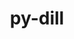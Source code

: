 ---
title: "py-dill"
layout: cache
categories: [package, develop]
meta: {"versions": ["0.3.4", "0.3.5.1", "0.3.6"], "compilers": ["gcc@=11.1.0", "gcc@=11.3.0", "gcc@=7.3.1", "gcc@=7.5.0", "oneapi@=2023.1.0", "oneapi@=2023.2.0"], "oss": ["amzn2", "ubuntu18.04", "ubuntu20.04", "ubuntu22.04"], "platforms": ["linux"], "targets": ["ivybridge", "ppc64le", "x86_64", "x86_64_v3"], "stacks": ["e4s", "e4s-oneapi", "e4s-power", "ml-linux-x86_64-cpu", "ml-linux-x86_64-cuda", "ml-linux-x86_64-rocm", "radiuss", "root"], "num_specs": 84, "num_specs_by_stack": {"root": 84, "radiuss": 57, "e4s-power": 6, "e4s-oneapi": 4, "e4s": 4, "ml-linux-x86_64-cpu": 5, "ml-linux-x86_64-cuda": 5, "ml-linux-x86_64-rocm": 5}}
spec_details: [{"hash": "62rhwu23genu7sp2juwwgvnhuekmaysp", "compiler": "gcc@=7.3.1", "versions": ["0.3.6"], "os": "amzn2", "platform": "linux", "target": "ivybridge", "variants": ["build_system=python_pip", "patches=daf79b1"], "stacks": ["root"], "size": "-", "tarball": "https://binaries.spack.io/develop/build_cache/linux-amzn2-ivybridge/gcc-7.3.1/py-dill-0.3.6/linux-amzn2-ivybridge-gcc-7.3.1-py-dill-0.3.6-62rhwu23genu7sp2juwwgvnhuekmaysp.spack"}, {"hash": "aj5v4fn3g7psaanstn3f3qmb3wicir3v", "compiler": "gcc@=7.3.1", "versions": ["0.3.5.1"], "os": "amzn2", "platform": "linux", "target": "ivybridge", "variants": ["build_system=python_pip"], "stacks": ["root"], "size": "-", "tarball": "https://binaries.spack.io/develop/build_cache/linux-amzn2-ivybridge/gcc-7.3.1/py-dill-0.3.5.1/linux-amzn2-ivybridge-gcc-7.3.1-py-dill-0.3.5.1-aj5v4fn3g7psaanstn3f3qmb3wicir3v.spack"}, {"hash": "lzehr3dd7d4iyeyniwsssprzpul7xvnj", "compiler": "gcc@=7.3.1", "versions": ["0.3.5.1"], "os": "amzn2", "platform": "linux", "target": "x86_64_v3", "variants": ["build_system=python_pip"], "stacks": ["root"], "size": "-", "tarball": "https://binaries.spack.io/develop/build_cache/linux-amzn2-x86_64_v3/gcc-7.3.1/py-dill-0.3.5.1/linux-amzn2-x86_64_v3-gcc-7.3.1-py-dill-0.3.5.1-lzehr3dd7d4iyeyniwsssprzpul7xvnj.spack"}, {"hash": "2wmc6qzfvacgagz5llhxbstvrlx4kdoc", "compiler": "gcc@=7.3.1", "versions": ["0.3.5.1"], "os": "amzn2", "platform": "linux", "target": "x86_64_v3", "variants": ["build_system=python_pip"], "stacks": ["root"], "size": "-", "tarball": "https://binaries.spack.io/develop/build_cache/linux-amzn2-x86_64_v3/gcc-7.3.1/py-dill-0.3.5.1/linux-amzn2-x86_64_v3-gcc-7.3.1-py-dill-0.3.5.1-2wmc6qzfvacgagz5llhxbstvrlx4kdoc.spack"}, {"hash": "4piityz3xdivebp46c7buxi66gx5ha3n", "compiler": "gcc@=7.3.1", "versions": ["0.3.5.1"], "os": "amzn2", "platform": "linux", "target": "x86_64_v3", "variants": ["build_system=python_pip"], "stacks": ["root"], "size": "-", "tarball": "https://binaries.spack.io/develop/build_cache/linux-amzn2-x86_64_v3/gcc-7.3.1/py-dill-0.3.5.1/linux-amzn2-x86_64_v3-gcc-7.3.1-py-dill-0.3.5.1-4piityz3xdivebp46c7buxi66gx5ha3n.spack"}, {"hash": "epcavkmvicwwympqxd5n5lvyktn5q5lv", "compiler": "gcc@=7.3.1", "versions": ["0.3.5.1"], "os": "amzn2", "platform": "linux", "target": "x86_64_v3", "variants": [], "stacks": ["root"], "size": "-", "tarball": "https://binaries.spack.io/develop/build_cache/linux-amzn2-x86_64_v3/gcc-7.3.1/py-dill-0.3.5.1/linux-amzn2-x86_64_v3-gcc-7.3.1-py-dill-0.3.5.1-epcavkmvicwwympqxd5n5lvyktn5q5lv.spack"}, {"hash": "77jlgzy3vbyn3u4xvqyzqzqqjjk53dky", "compiler": "gcc@=7.3.1", "versions": ["0.3.5.1"], "os": "amzn2", "platform": "linux", "target": "x86_64_v3", "variants": ["build_system=python_pip"], "stacks": ["root"], "size": "-", "tarball": "https://binaries.spack.io/develop/build_cache/linux-amzn2-x86_64_v3/gcc-7.3.1/py-dill-0.3.5.1/linux-amzn2-x86_64_v3-gcc-7.3.1-py-dill-0.3.5.1-77jlgzy3vbyn3u4xvqyzqzqqjjk53dky.spack"}, {"hash": "vz7cj2itba643fgwpih3dulga4zlso3f", "compiler": "gcc@=7.3.1", "versions": ["0.3.5.1"], "os": "amzn2", "platform": "linux", "target": "x86_64_v3", "variants": [], "stacks": ["root"], "size": "-", "tarball": "https://binaries.spack.io/develop/build_cache/linux-amzn2-x86_64_v3/gcc-7.3.1/py-dill-0.3.5.1/linux-amzn2-x86_64_v3-gcc-7.3.1-py-dill-0.3.5.1-vz7cj2itba643fgwpih3dulga4zlso3f.spack"}, {"hash": "j6wybuehcvc3ln6ykaqpdtlb5trdnbjl", "compiler": "gcc@=7.5.0", "versions": ["0.3.4"], "os": "ubuntu18.04", "platform": "linux", "target": "x86_64", "variants": [], "stacks": ["root", "radiuss"], "size": "-", "tarball": "https://binaries.spack.io/develop/build_cache/linux-ubuntu18.04-x86_64/gcc-7.5.0/py-dill-0.3.4/linux-ubuntu18.04-x86_64-gcc-7.5.0-py-dill-0.3.4-j6wybuehcvc3ln6ykaqpdtlb5trdnbjl.spack"}, {"hash": "eg4iwbmhmkwmaflf3s4ugsaa5peh4nho", "compiler": "gcc@=7.5.0", "versions": ["0.3.4"], "os": "ubuntu18.04", "platform": "linux", "target": "x86_64", "variants": [], "stacks": ["root", "radiuss"], "size": "-", "tarball": "https://binaries.spack.io/develop/build_cache/linux-ubuntu18.04-x86_64/gcc-7.5.0/py-dill-0.3.4/linux-ubuntu18.04-x86_64-gcc-7.5.0-py-dill-0.3.4-eg4iwbmhmkwmaflf3s4ugsaa5peh4nho.spack"}, {"hash": "b55hypo4f6a5eibejpj4xkkc2qj3554a", "compiler": "gcc@=7.5.0", "versions": ["0.3.4"], "os": "ubuntu18.04", "platform": "linux", "target": "x86_64", "variants": [], "stacks": ["root", "radiuss"], "size": "-", "tarball": "https://binaries.spack.io/develop/build_cache/linux-ubuntu18.04-x86_64/gcc-7.5.0/py-dill-0.3.4/linux-ubuntu18.04-x86_64-gcc-7.5.0-py-dill-0.3.4-b55hypo4f6a5eibejpj4xkkc2qj3554a.spack"}, {"hash": "54ctwlp2drjmrtdtv4mhmezroa47oyoy", "compiler": "gcc@=7.5.0", "versions": ["0.3.4"], "os": "ubuntu18.04", "platform": "linux", "target": "x86_64", "variants": [], "stacks": ["root", "radiuss"], "size": "-", "tarball": "https://binaries.spack.io/develop/build_cache/linux-ubuntu18.04-x86_64/gcc-7.5.0/py-dill-0.3.4/linux-ubuntu18.04-x86_64-gcc-7.5.0-py-dill-0.3.4-54ctwlp2drjmrtdtv4mhmezroa47oyoy.spack"}, {"hash": "fn5rvgzc2iopw6bhfqm6dc5kerpzcwv5", "compiler": "gcc@=7.5.0", "versions": ["0.3.4"], "os": "ubuntu18.04", "platform": "linux", "target": "x86_64", "variants": [], "stacks": ["root", "radiuss"], "size": "-", "tarball": "https://binaries.spack.io/develop/build_cache/linux-ubuntu18.04-x86_64/gcc-7.5.0/py-dill-0.3.4/linux-ubuntu18.04-x86_64-gcc-7.5.0-py-dill-0.3.4-fn5rvgzc2iopw6bhfqm6dc5kerpzcwv5.spack"}, {"hash": "dv7n5vecf3glp3rzcl5lrzwa2cry5aip", "compiler": "gcc@=7.5.0", "versions": ["0.3.4"], "os": "ubuntu18.04", "platform": "linux", "target": "x86_64", "variants": [], "stacks": ["root", "radiuss"], "size": "-", "tarball": "https://binaries.spack.io/develop/build_cache/linux-ubuntu18.04-x86_64/gcc-7.5.0/py-dill-0.3.4/linux-ubuntu18.04-x86_64-gcc-7.5.0-py-dill-0.3.4-dv7n5vecf3glp3rzcl5lrzwa2cry5aip.spack"}, {"hash": "3sxjdcsufav2wcntc3zk34cg756jyunm", "compiler": "gcc@=7.5.0", "versions": ["0.3.4"], "os": "ubuntu18.04", "platform": "linux", "target": "x86_64", "variants": [], "stacks": ["root", "radiuss"], "size": "-", "tarball": "https://binaries.spack.io/develop/build_cache/linux-ubuntu18.04-x86_64/gcc-7.5.0/py-dill-0.3.4/linux-ubuntu18.04-x86_64-gcc-7.5.0-py-dill-0.3.4-3sxjdcsufav2wcntc3zk34cg756jyunm.spack"}, {"hash": "53oegk5hrx35mpsimedfvzebwww75zjy", "compiler": "gcc@=7.5.0", "versions": ["0.3.4"], "os": "ubuntu18.04", "platform": "linux", "target": "x86_64", "variants": [], "stacks": ["root", "radiuss"], "size": "-", "tarball": "https://binaries.spack.io/develop/build_cache/linux-ubuntu18.04-x86_64/gcc-7.5.0/py-dill-0.3.4/linux-ubuntu18.04-x86_64-gcc-7.5.0-py-dill-0.3.4-53oegk5hrx35mpsimedfvzebwww75zjy.spack"}, {"hash": "2ridmmjpuyq5hqmmg6n5wdkgeb6abwyb", "compiler": "gcc@=7.5.0", "versions": ["0.3.4"], "os": "ubuntu18.04", "platform": "linux", "target": "x86_64", "variants": [], "stacks": ["root", "radiuss"], "size": "-", "tarball": "https://binaries.spack.io/develop/build_cache/linux-ubuntu18.04-x86_64/gcc-7.5.0/py-dill-0.3.4/linux-ubuntu18.04-x86_64-gcc-7.5.0-py-dill-0.3.4-2ridmmjpuyq5hqmmg6n5wdkgeb6abwyb.spack"}, {"hash": "kkndrbueanucjcz6tsywynsorbprjwhq", "compiler": "gcc@=7.5.0", "versions": ["0.3.4"], "os": "ubuntu18.04", "platform": "linux", "target": "x86_64", "variants": [], "stacks": ["root", "radiuss"], "size": "-", "tarball": "https://binaries.spack.io/develop/build_cache/linux-ubuntu18.04-x86_64/gcc-7.5.0/py-dill-0.3.4/linux-ubuntu18.04-x86_64-gcc-7.5.0-py-dill-0.3.4-kkndrbueanucjcz6tsywynsorbprjwhq.spack"}, {"hash": "kfclel4h2q6mahzit56ine5afb5cerop", "compiler": "gcc@=7.5.0", "versions": ["0.3.4"], "os": "ubuntu18.04", "platform": "linux", "target": "x86_64", "variants": [], "stacks": ["root", "radiuss"], "size": "-", "tarball": "https://binaries.spack.io/develop/build_cache/linux-ubuntu18.04-x86_64/gcc-7.5.0/py-dill-0.3.4/linux-ubuntu18.04-x86_64-gcc-7.5.0-py-dill-0.3.4-kfclel4h2q6mahzit56ine5afb5cerop.spack"}, {"hash": "3yq7k7a7yclhgtur6d2uzq24gbreyuwt", "compiler": "gcc@=7.5.0", "versions": ["0.3.4"], "os": "ubuntu18.04", "platform": "linux", "target": "x86_64", "variants": [], "stacks": ["root", "radiuss"], "size": "-", "tarball": "https://binaries.spack.io/develop/build_cache/linux-ubuntu18.04-x86_64/gcc-7.5.0/py-dill-0.3.4/linux-ubuntu18.04-x86_64-gcc-7.5.0-py-dill-0.3.4-3yq7k7a7yclhgtur6d2uzq24gbreyuwt.spack"}, {"hash": "ag4ttpvnipq72dv6qvbxm226yfiyfozp", "compiler": "gcc@=7.5.0", "versions": ["0.3.4"], "os": "ubuntu18.04", "platform": "linux", "target": "x86_64", "variants": [], "stacks": ["root", "radiuss"], "size": "-", "tarball": "https://binaries.spack.io/develop/build_cache/linux-ubuntu18.04-x86_64/gcc-7.5.0/py-dill-0.3.4/linux-ubuntu18.04-x86_64-gcc-7.5.0-py-dill-0.3.4-ag4ttpvnipq72dv6qvbxm226yfiyfozp.spack"}, {"hash": "koo4wjdziwmatd4rl65c4bbx6xqgt65l", "compiler": "gcc@=7.5.0", "versions": ["0.3.4"], "os": "ubuntu18.04", "platform": "linux", "target": "x86_64", "variants": [], "stacks": ["root", "radiuss"], "size": "-", "tarball": "https://binaries.spack.io/develop/build_cache/linux-ubuntu18.04-x86_64/gcc-7.5.0/py-dill-0.3.4/linux-ubuntu18.04-x86_64-gcc-7.5.0-py-dill-0.3.4-koo4wjdziwmatd4rl65c4bbx6xqgt65l.spack"}, {"hash": "z4ydkgwzkt2cdsjuilbzbmmas5rajvws", "compiler": "gcc@=7.5.0", "versions": ["0.3.4"], "os": "ubuntu18.04", "platform": "linux", "target": "x86_64", "variants": [], "stacks": ["root", "radiuss"], "size": "-", "tarball": "https://binaries.spack.io/develop/build_cache/linux-ubuntu18.04-x86_64/gcc-7.5.0/py-dill-0.3.4/linux-ubuntu18.04-x86_64-gcc-7.5.0-py-dill-0.3.4-z4ydkgwzkt2cdsjuilbzbmmas5rajvws.spack"}, {"hash": "mbdgxpofis54vpylsfyql5rd5hyrp7pv", "compiler": "gcc@=7.5.0", "versions": ["0.3.4"], "os": "ubuntu18.04", "platform": "linux", "target": "x86_64", "variants": [], "stacks": ["root", "radiuss"], "size": "-", "tarball": "https://binaries.spack.io/develop/build_cache/linux-ubuntu18.04-x86_64/gcc-7.5.0/py-dill-0.3.4/linux-ubuntu18.04-x86_64-gcc-7.5.0-py-dill-0.3.4-mbdgxpofis54vpylsfyql5rd5hyrp7pv.spack"}, {"hash": "7hvqjtchbmu75oukoldwakt72n52fsfy", "compiler": "gcc@=7.5.0", "versions": ["0.3.4"], "os": "ubuntu18.04", "platform": "linux", "target": "x86_64", "variants": [], "stacks": ["root", "radiuss"], "size": "-", "tarball": "https://binaries.spack.io/develop/build_cache/linux-ubuntu18.04-x86_64/gcc-7.5.0/py-dill-0.3.4/linux-ubuntu18.04-x86_64-gcc-7.5.0-py-dill-0.3.4-7hvqjtchbmu75oukoldwakt72n52fsfy.spack"}, {"hash": "qlonjtgyo3w2iwborqrw5xr3xeu5fwhj", "compiler": "gcc@=7.5.0", "versions": ["0.3.4"], "os": "ubuntu18.04", "platform": "linux", "target": "x86_64", "variants": [], "stacks": ["root", "radiuss"], "size": "-", "tarball": "https://binaries.spack.io/develop/build_cache/linux-ubuntu18.04-x86_64/gcc-7.5.0/py-dill-0.3.4/linux-ubuntu18.04-x86_64-gcc-7.5.0-py-dill-0.3.4-qlonjtgyo3w2iwborqrw5xr3xeu5fwhj.spack"}, {"hash": "jbqzthgssyqzkqz6r6lc3goi355siab2", "compiler": "gcc@=7.5.0", "versions": ["0.3.4"], "os": "ubuntu18.04", "platform": "linux", "target": "x86_64", "variants": [], "stacks": ["root", "radiuss"], "size": "-", "tarball": "https://binaries.spack.io/develop/build_cache/linux-ubuntu18.04-x86_64/gcc-7.5.0/py-dill-0.3.4/linux-ubuntu18.04-x86_64-gcc-7.5.0-py-dill-0.3.4-jbqzthgssyqzkqz6r6lc3goi355siab2.spack"}, {"hash": "sgcunklt3m45krasflk44bmuzo3hojr5", "compiler": "gcc@=7.5.0", "versions": ["0.3.4"], "os": "ubuntu18.04", "platform": "linux", "target": "x86_64", "variants": [], "stacks": ["root", "radiuss"], "size": "-", "tarball": "https://binaries.spack.io/develop/build_cache/linux-ubuntu18.04-x86_64/gcc-7.5.0/py-dill-0.3.4/linux-ubuntu18.04-x86_64-gcc-7.5.0-py-dill-0.3.4-sgcunklt3m45krasflk44bmuzo3hojr5.spack"}, {"hash": "pkajllaj5xymc5vy35encmtd5irl5hnf", "compiler": "gcc@=7.5.0", "versions": ["0.3.4"], "os": "ubuntu18.04", "platform": "linux", "target": "x86_64", "variants": [], "stacks": ["root", "radiuss"], "size": "-", "tarball": "https://binaries.spack.io/develop/build_cache/linux-ubuntu18.04-x86_64/gcc-7.5.0/py-dill-0.3.4/linux-ubuntu18.04-x86_64-gcc-7.5.0-py-dill-0.3.4-pkajllaj5xymc5vy35encmtd5irl5hnf.spack"}, {"hash": "pshrss25opfwe3d3bjojzotn4hsp56ss", "compiler": "gcc@=7.5.0", "versions": ["0.3.4"], "os": "ubuntu18.04", "platform": "linux", "target": "x86_64", "variants": [], "stacks": ["root", "radiuss"], "size": "-", "tarball": "https://binaries.spack.io/develop/build_cache/linux-ubuntu18.04-x86_64/gcc-7.5.0/py-dill-0.3.4/linux-ubuntu18.04-x86_64-gcc-7.5.0-py-dill-0.3.4-pshrss25opfwe3d3bjojzotn4hsp56ss.spack"}, {"hash": "b5s4g2axrqfnsjhw22vp4u5idpzt5ncz", "compiler": "gcc@=7.5.0", "versions": ["0.3.5.1"], "os": "ubuntu18.04", "platform": "linux", "target": "x86_64", "variants": ["build_system=python_pip"], "stacks": ["root", "radiuss"], "size": "-", "tarball": "https://binaries.spack.io/develop/build_cache/linux-ubuntu18.04-x86_64/gcc-7.5.0/py-dill-0.3.5.1/linux-ubuntu18.04-x86_64-gcc-7.5.0-py-dill-0.3.5.1-b5s4g2axrqfnsjhw22vp4u5idpzt5ncz.spack"}, {"hash": "pgmlptxfk3bkcei37kbe3t6qugkkrdwq", "compiler": "gcc@=7.5.0", "versions": ["0.3.5.1"], "os": "ubuntu18.04", "platform": "linux", "target": "x86_64", "variants": ["build_system=python_pip"], "stacks": ["root", "radiuss"], "size": "-", "tarball": "https://binaries.spack.io/develop/build_cache/linux-ubuntu18.04-x86_64/gcc-7.5.0/py-dill-0.3.5.1/linux-ubuntu18.04-x86_64-gcc-7.5.0-py-dill-0.3.5.1-pgmlptxfk3bkcei37kbe3t6qugkkrdwq.spack"}, {"hash": "xajxb5b3bu2wuyb5eobx4hpkg4fajjh3", "compiler": "gcc@=7.5.0", "versions": ["0.3.4"], "os": "ubuntu18.04", "platform": "linux", "target": "x86_64", "variants": [], "stacks": ["root", "radiuss"], "size": "-", "tarball": "https://binaries.spack.io/develop/build_cache/linux-ubuntu18.04-x86_64/gcc-7.5.0/py-dill-0.3.4/linux-ubuntu18.04-x86_64-gcc-7.5.0-py-dill-0.3.4-xajxb5b3bu2wuyb5eobx4hpkg4fajjh3.spack"}, {"hash": "xnhi5arujfzsgoh2aw3dzmbx4xqlsak7", "compiler": "gcc@=7.5.0", "versions": ["0.3.4"], "os": "ubuntu18.04", "platform": "linux", "target": "x86_64", "variants": [], "stacks": ["root", "radiuss"], "size": "-", "tarball": "https://binaries.spack.io/develop/build_cache/linux-ubuntu18.04-x86_64/gcc-7.5.0/py-dill-0.3.4/linux-ubuntu18.04-x86_64-gcc-7.5.0-py-dill-0.3.4-xnhi5arujfzsgoh2aw3dzmbx4xqlsak7.spack"}, {"hash": "ocp4oy2cm2jiewwtncq46svt35tkz4oi", "compiler": "gcc@=7.5.0", "versions": ["0.3.4"], "os": "ubuntu18.04", "platform": "linux", "target": "x86_64", "variants": [], "stacks": ["root", "radiuss"], "size": "-", "tarball": "https://binaries.spack.io/develop/build_cache/linux-ubuntu18.04-x86_64/gcc-7.5.0/py-dill-0.3.4/linux-ubuntu18.04-x86_64-gcc-7.5.0-py-dill-0.3.4-ocp4oy2cm2jiewwtncq46svt35tkz4oi.spack"}, {"hash": "zpxzrih3o2g5lt6jsjfc55trb243lawm", "compiler": "gcc@=7.5.0", "versions": ["0.3.4"], "os": "ubuntu18.04", "platform": "linux", "target": "x86_64", "variants": [], "stacks": ["root", "radiuss"], "size": "-", "tarball": "https://binaries.spack.io/develop/build_cache/linux-ubuntu18.04-x86_64/gcc-7.5.0/py-dill-0.3.4/linux-ubuntu18.04-x86_64-gcc-7.5.0-py-dill-0.3.4-zpxzrih3o2g5lt6jsjfc55trb243lawm.spack"}, {"hash": "fe3j73wfgiel77wko3dixicvneh777t2", "compiler": "gcc@=7.5.0", "versions": ["0.3.6"], "os": "ubuntu18.04", "platform": "linux", "target": "x86_64", "variants": ["build_system=python_pip", "patches=daf79b1"], "stacks": ["root", "radiuss"], "size": "-", "tarball": "https://binaries.spack.io/develop/build_cache/linux-ubuntu18.04-x86_64/gcc-7.5.0/py-dill-0.3.6/linux-ubuntu18.04-x86_64-gcc-7.5.0-py-dill-0.3.6-fe3j73wfgiel77wko3dixicvneh777t2.spack"}, {"hash": "fsdkdg3knile7azk6zhsedg4whcyktjb", "compiler": "gcc@=7.5.0", "versions": ["0.3.6"], "os": "ubuntu18.04", "platform": "linux", "target": "x86_64", "variants": ["build_system=python_pip", "patches=daf79b1"], "stacks": ["root", "radiuss"], "size": "-", "tarball": "https://binaries.spack.io/develop/build_cache/linux-ubuntu18.04-x86_64/gcc-7.5.0/py-dill-0.3.6/linux-ubuntu18.04-x86_64-gcc-7.5.0-py-dill-0.3.6-fsdkdg3knile7azk6zhsedg4whcyktjb.spack"}, {"hash": "kr6jicusma35hlqwqcodkxwfnlgqxx4o", "compiler": "gcc@=7.5.0", "versions": ["0.3.4"], "os": "ubuntu18.04", "platform": "linux", "target": "x86_64", "variants": [], "stacks": ["root", "radiuss"], "size": "-", "tarball": "https://binaries.spack.io/develop/build_cache/linux-ubuntu18.04-x86_64/gcc-7.5.0/py-dill-0.3.4/linux-ubuntu18.04-x86_64-gcc-7.5.0-py-dill-0.3.4-kr6jicusma35hlqwqcodkxwfnlgqxx4o.spack"}, {"hash": "45jcovase5udrvj2sm2hivmi76nj3id6", "compiler": "gcc@=7.5.0", "versions": ["0.3.4"], "os": "ubuntu18.04", "platform": "linux", "target": "x86_64", "variants": [], "stacks": ["root", "radiuss"], "size": "-", "tarball": "https://binaries.spack.io/develop/build_cache/linux-ubuntu18.04-x86_64/gcc-7.5.0/py-dill-0.3.4/linux-ubuntu18.04-x86_64-gcc-7.5.0-py-dill-0.3.4-45jcovase5udrvj2sm2hivmi76nj3id6.spack"}, {"hash": "q5cwm4khiht4qx6xptqt2bsamhpj6eph", "compiler": "gcc@=7.5.0", "versions": ["0.3.4"], "os": "ubuntu18.04", "platform": "linux", "target": "x86_64", "variants": [], "stacks": ["root", "radiuss"], "size": "-", "tarball": "https://binaries.spack.io/develop/build_cache/linux-ubuntu18.04-x86_64/gcc-7.5.0/py-dill-0.3.4/linux-ubuntu18.04-x86_64-gcc-7.5.0-py-dill-0.3.4-q5cwm4khiht4qx6xptqt2bsamhpj6eph.spack"}, {"hash": "xnrqfjpasncdmbfvabdf6ycriypt3y4p", "compiler": "gcc@=7.5.0", "versions": ["0.3.4"], "os": "ubuntu18.04", "platform": "linux", "target": "x86_64", "variants": [], "stacks": ["root", "radiuss"], "size": "-", "tarball": "https://binaries.spack.io/develop/build_cache/linux-ubuntu18.04-x86_64/gcc-7.5.0/py-dill-0.3.4/linux-ubuntu18.04-x86_64-gcc-7.5.0-py-dill-0.3.4-xnrqfjpasncdmbfvabdf6ycriypt3y4p.spack"}, {"hash": "uezpl3hk43xvg75uywbzp6fosyqurnih", "compiler": "gcc@=7.5.0", "versions": ["0.3.4"], "os": "ubuntu18.04", "platform": "linux", "target": "x86_64", "variants": [], "stacks": ["root", "radiuss"], "size": "-", "tarball": "https://binaries.spack.io/develop/build_cache/linux-ubuntu18.04-x86_64/gcc-7.5.0/py-dill-0.3.4/linux-ubuntu18.04-x86_64-gcc-7.5.0-py-dill-0.3.4-uezpl3hk43xvg75uywbzp6fosyqurnih.spack"}, {"hash": "i5hjjj2km4ahbht7kydnwnvviy5mauxt", "compiler": "gcc@=7.5.0", "versions": ["0.3.5.1"], "os": "ubuntu18.04", "platform": "linux", "target": "x86_64", "variants": ["build_system=python_pip"], "stacks": ["root", "radiuss"], "size": "-", "tarball": "https://binaries.spack.io/develop/build_cache/linux-ubuntu18.04-x86_64/gcc-7.5.0/py-dill-0.3.5.1/linux-ubuntu18.04-x86_64-gcc-7.5.0-py-dill-0.3.5.1-i5hjjj2km4ahbht7kydnwnvviy5mauxt.spack"}, {"hash": "fitveeqgyen2e66cxfrvkudb45yry7wc", "compiler": "gcc@=7.5.0", "versions": ["0.3.6"], "os": "ubuntu18.04", "platform": "linux", "target": "x86_64", "variants": ["build_system=python_pip", "patches=daf79b1"], "stacks": ["root", "radiuss"], "size": "-", "tarball": "https://binaries.spack.io/develop/build_cache/linux-ubuntu18.04-x86_64/gcc-7.5.0/py-dill-0.3.6/linux-ubuntu18.04-x86_64-gcc-7.5.0-py-dill-0.3.6-fitveeqgyen2e66cxfrvkudb45yry7wc.spack"}, {"hash": "yqnhwzydwj22vd2y3jxze57ljc3fl6qa", "compiler": "gcc@=7.5.0", "versions": ["0.3.4"], "os": "ubuntu18.04", "platform": "linux", "target": "x86_64", "variants": [], "stacks": ["root", "radiuss"], "size": "-", "tarball": "https://binaries.spack.io/develop/build_cache/linux-ubuntu18.04-x86_64/gcc-7.5.0/py-dill-0.3.4/linux-ubuntu18.04-x86_64-gcc-7.5.0-py-dill-0.3.4-yqnhwzydwj22vd2y3jxze57ljc3fl6qa.spack"}, {"hash": "xfnjonsbpsjiqnvpqnbdvyjzntyb5hhn", "compiler": "gcc@=7.5.0", "versions": ["0.3.5.1"], "os": "ubuntu18.04", "platform": "linux", "target": "x86_64", "variants": [], "stacks": ["root", "radiuss"], "size": "-", "tarball": "https://binaries.spack.io/develop/build_cache/linux-ubuntu18.04-x86_64/gcc-7.5.0/py-dill-0.3.5.1/linux-ubuntu18.04-x86_64-gcc-7.5.0-py-dill-0.3.5.1-xfnjonsbpsjiqnvpqnbdvyjzntyb5hhn.spack"}, {"hash": "urpaw5gyi4fmvdfvurwsgmvn72c74pcj", "compiler": "gcc@=7.5.0", "versions": ["0.3.5.1"], "os": "ubuntu18.04", "platform": "linux", "target": "x86_64", "variants": ["build_system=python_pip"], "stacks": ["root", "radiuss"], "size": "-", "tarball": "https://binaries.spack.io/develop/build_cache/linux-ubuntu18.04-x86_64/gcc-7.5.0/py-dill-0.3.5.1/linux-ubuntu18.04-x86_64-gcc-7.5.0-py-dill-0.3.5.1-urpaw5gyi4fmvdfvurwsgmvn72c74pcj.spack"}, {"hash": "vsfxhaidzoaw7l4csboivc227kcbdfj4", "compiler": "gcc@=7.5.0", "versions": ["0.3.5.1"], "os": "ubuntu18.04", "platform": "linux", "target": "x86_64", "variants": ["build_system=python_pip"], "stacks": ["root", "radiuss"], "size": "-", "tarball": "https://binaries.spack.io/develop/build_cache/linux-ubuntu18.04-x86_64/gcc-7.5.0/py-dill-0.3.5.1/linux-ubuntu18.04-x86_64-gcc-7.5.0-py-dill-0.3.5.1-vsfxhaidzoaw7l4csboivc227kcbdfj4.spack"}, {"hash": "yvanclewzaynh7mtjmdvgjeslx2xztcu", "compiler": "gcc@=7.5.0", "versions": ["0.3.6"], "os": "ubuntu18.04", "platform": "linux", "target": "x86_64", "variants": ["build_system=python_pip", "patches=daf79b1"], "stacks": ["root", "radiuss"], "size": "-", "tarball": "https://binaries.spack.io/develop/build_cache/linux-ubuntu18.04-x86_64/gcc-7.5.0/py-dill-0.3.6/linux-ubuntu18.04-x86_64-gcc-7.5.0-py-dill-0.3.6-yvanclewzaynh7mtjmdvgjeslx2xztcu.spack"}, {"hash": "gxuoyn4w5s4254mm5wupvadaj2dpgixw", "compiler": "gcc@=7.5.0", "versions": ["0.3.6"], "os": "ubuntu18.04", "platform": "linux", "target": "x86_64_v3", "variants": ["build_system=python_pip", "patches=daf79b1"], "stacks": ["root", "radiuss"], "size": "-", "tarball": "https://binaries.spack.io/develop/build_cache/linux-ubuntu18.04-x86_64_v3/gcc-7.5.0/py-dill-0.3.6/linux-ubuntu18.04-x86_64_v3-gcc-7.5.0-py-dill-0.3.6-gxuoyn4w5s4254mm5wupvadaj2dpgixw.spack"}, {"hash": "irpmqfxzxt2jtjqtbpu3sba7u7fpng4e", "compiler": "gcc@=7.5.0", "versions": ["0.3.6"], "os": "ubuntu18.04", "platform": "linux", "target": "x86_64_v3", "variants": ["build_system=python_pip", "patches=daf79b1"], "stacks": ["root", "radiuss"], "size": "-", "tarball": "https://binaries.spack.io/develop/build_cache/linux-ubuntu18.04-x86_64_v3/gcc-7.5.0/py-dill-0.3.6/linux-ubuntu18.04-x86_64_v3-gcc-7.5.0-py-dill-0.3.6-irpmqfxzxt2jtjqtbpu3sba7u7fpng4e.spack"}, {"hash": "k72dp4txfwfhjczr5gvddmooimyrrbma", "compiler": "gcc@=7.5.0", "versions": ["0.3.6"], "os": "ubuntu18.04", "platform": "linux", "target": "x86_64_v3", "variants": ["build_system=python_pip", "patches=daf79b1"], "stacks": ["root", "radiuss"], "size": "-", "tarball": "https://binaries.spack.io/develop/build_cache/linux-ubuntu18.04-x86_64_v3/gcc-7.5.0/py-dill-0.3.6/linux-ubuntu18.04-x86_64_v3-gcc-7.5.0-py-dill-0.3.6-k72dp4txfwfhjczr5gvddmooimyrrbma.spack"}, {"hash": "huf6lj3zlexmiigbrducbutdogpvbwmy", "compiler": "gcc@=7.5.0", "versions": ["0.3.6"], "os": "ubuntu18.04", "platform": "linux", "target": "x86_64_v3", "variants": ["build_system=python_pip", "patches=daf79b1"], "stacks": ["root", "radiuss"], "size": "-", "tarball": "https://binaries.spack.io/develop/build_cache/linux-ubuntu18.04-x86_64_v3/gcc-7.5.0/py-dill-0.3.6/linux-ubuntu18.04-x86_64_v3-gcc-7.5.0-py-dill-0.3.6-huf6lj3zlexmiigbrducbutdogpvbwmy.spack"}, {"hash": "aafugfsh46t3vsrka3zkknskxgm4t3cx", "compiler": "gcc@=7.5.0", "versions": ["0.3.6"], "os": "ubuntu18.04", "platform": "linux", "target": "x86_64_v3", "variants": ["build_system=python_pip", "patches=daf79b1"], "stacks": ["root", "radiuss"], "size": "-", "tarball": "https://binaries.spack.io/develop/build_cache/linux-ubuntu18.04-x86_64_v3/gcc-7.5.0/py-dill-0.3.6/linux-ubuntu18.04-x86_64_v3-gcc-7.5.0-py-dill-0.3.6-aafugfsh46t3vsrka3zkknskxgm4t3cx.spack"}, {"hash": "i6hmmi5finltgkwljmypwjqfirxnjld6", "compiler": "gcc@=7.5.0", "versions": ["0.3.6"], "os": "ubuntu18.04", "platform": "linux", "target": "x86_64_v3", "variants": ["build_system=python_pip", "patches=daf79b1"], "stacks": ["root", "radiuss"], "size": "-", "tarball": "https://binaries.spack.io/develop/build_cache/linux-ubuntu18.04-x86_64_v3/gcc-7.5.0/py-dill-0.3.6/linux-ubuntu18.04-x86_64_v3-gcc-7.5.0-py-dill-0.3.6-i6hmmi5finltgkwljmypwjqfirxnjld6.spack"}, {"hash": "hbhrk647eybncvftqjfmriqykv3vuocq", "compiler": "gcc@=7.5.0", "versions": ["0.3.6"], "os": "ubuntu18.04", "platform": "linux", "target": "x86_64_v3", "variants": ["build_system=python_pip", "patches=daf79b1"], "stacks": ["root", "radiuss"], "size": "-", "tarball": "https://binaries.spack.io/develop/build_cache/linux-ubuntu18.04-x86_64_v3/gcc-7.5.0/py-dill-0.3.6/linux-ubuntu18.04-x86_64_v3-gcc-7.5.0-py-dill-0.3.6-hbhrk647eybncvftqjfmriqykv3vuocq.spack"}, {"hash": "mtz3zmc6kcluowgks5wnaef3vdgp6mzy", "compiler": "gcc@=7.5.0", "versions": ["0.3.6"], "os": "ubuntu18.04", "platform": "linux", "target": "x86_64_v3", "variants": ["build_system=python_pip", "patches=daf79b1"], "stacks": ["root", "radiuss"], "size": "-", "tarball": "https://binaries.spack.io/develop/build_cache/linux-ubuntu18.04-x86_64_v3/gcc-7.5.0/py-dill-0.3.6/linux-ubuntu18.04-x86_64_v3-gcc-7.5.0-py-dill-0.3.6-mtz3zmc6kcluowgks5wnaef3vdgp6mzy.spack"}, {"hash": "s6fhw4yrcexndkfhbxaicbtnclt7u3d7", "compiler": "gcc@=7.5.0", "versions": ["0.3.6"], "os": "ubuntu18.04", "platform": "linux", "target": "x86_64_v3", "variants": ["build_system=python_pip", "patches=daf79b1"], "stacks": ["root", "radiuss"], "size": "-", "tarball": "https://binaries.spack.io/develop/build_cache/linux-ubuntu18.04-x86_64_v3/gcc-7.5.0/py-dill-0.3.6/linux-ubuntu18.04-x86_64_v3-gcc-7.5.0-py-dill-0.3.6-s6fhw4yrcexndkfhbxaicbtnclt7u3d7.spack"}, {"hash": "kidfmyuprbloshqixljxwmzx2obx6y6h", "compiler": "gcc@=7.5.0", "versions": ["0.3.6"], "os": "ubuntu18.04", "platform": "linux", "target": "x86_64_v3", "variants": ["build_system=python_pip", "patches=daf79b1"], "stacks": ["root", "radiuss"], "size": "-", "tarball": "https://binaries.spack.io/develop/build_cache/linux-ubuntu18.04-x86_64_v3/gcc-7.5.0/py-dill-0.3.6/linux-ubuntu18.04-x86_64_v3-gcc-7.5.0-py-dill-0.3.6-kidfmyuprbloshqixljxwmzx2obx6y6h.spack"}, {"hash": "sz4ynusf4ltkkpszwzwcoo2erkpw4izv", "compiler": "gcc@=7.5.0", "versions": ["0.3.6"], "os": "ubuntu18.04", "platform": "linux", "target": "x86_64_v3", "variants": ["build_system=python_pip", "patches=daf79b1"], "stacks": ["root", "radiuss"], "size": "-", "tarball": "https://binaries.spack.io/develop/build_cache/linux-ubuntu18.04-x86_64_v3/gcc-7.5.0/py-dill-0.3.6/linux-ubuntu18.04-x86_64_v3-gcc-7.5.0-py-dill-0.3.6-sz4ynusf4ltkkpszwzwcoo2erkpw4izv.spack"}, {"hash": "4chzrxyhpkazmat57j6udhjrcinkvtsx", "compiler": "gcc@=7.5.0", "versions": ["0.3.6"], "os": "ubuntu18.04", "platform": "linux", "target": "x86_64_v3", "variants": ["build_system=python_pip", "patches=daf79b1"], "stacks": ["root", "radiuss"], "size": "-", "tarball": "https://binaries.spack.io/develop/build_cache/linux-ubuntu18.04-x86_64_v3/gcc-7.5.0/py-dill-0.3.6/linux-ubuntu18.04-x86_64_v3-gcc-7.5.0-py-dill-0.3.6-4chzrxyhpkazmat57j6udhjrcinkvtsx.spack"}, {"hash": "z56kwjjhs6h3tfqxjakq4lwo6ezszmsl", "compiler": "gcc@=7.5.0", "versions": ["0.3.6"], "os": "ubuntu18.04", "platform": "linux", "target": "x86_64_v3", "variants": ["build_system=python_pip", "patches=daf79b1"], "stacks": ["root", "radiuss"], "size": "-", "tarball": "https://binaries.spack.io/develop/build_cache/linux-ubuntu18.04-x86_64_v3/gcc-7.5.0/py-dill-0.3.6/linux-ubuntu18.04-x86_64_v3-gcc-7.5.0-py-dill-0.3.6-z56kwjjhs6h3tfqxjakq4lwo6ezszmsl.spack"}, {"hash": "l4cbytksqry5j4i5bdvk4ymhhr5afx7o", "compiler": "gcc@=7.5.0", "versions": ["0.3.6"], "os": "ubuntu18.04", "platform": "linux", "target": "x86_64_v3", "variants": ["build_system=python_pip", "patches=daf79b1"], "stacks": ["root", "radiuss"], "size": "-", "tarball": "https://binaries.spack.io/develop/build_cache/linux-ubuntu18.04-x86_64_v3/gcc-7.5.0/py-dill-0.3.6/linux-ubuntu18.04-x86_64_v3-gcc-7.5.0-py-dill-0.3.6-l4cbytksqry5j4i5bdvk4ymhhr5afx7o.spack"}, {"hash": "sgmfg64reeyr7vazty3gpf5vewloc5r4", "compiler": "gcc@=7.5.0", "versions": ["0.3.6"], "os": "ubuntu18.04", "platform": "linux", "target": "x86_64_v3", "variants": ["build_system=python_pip", "patches=daf79b1"], "stacks": ["root", "radiuss"], "size": "-", "tarball": "https://binaries.spack.io/develop/build_cache/linux-ubuntu18.04-x86_64_v3/gcc-7.5.0/py-dill-0.3.6/linux-ubuntu18.04-x86_64_v3-gcc-7.5.0-py-dill-0.3.6-sgmfg64reeyr7vazty3gpf5vewloc5r4.spack"}, {"hash": "ovsqicwx44awsh2txmd6yxmwrwec5ant", "compiler": "gcc@=11.1.0", "versions": ["0.3.6"], "os": "ubuntu20.04", "platform": "linux", "target": "ppc64le", "variants": ["build_system=python_pip", "patches=daf79b1"], "stacks": ["e4s-power", "root"], "size": "-", "tarball": "https://binaries.spack.io/develop/build_cache/linux-ubuntu20.04-ppc64le/gcc-11.1.0/py-dill-0.3.6/linux-ubuntu20.04-ppc64le-gcc-11.1.0-py-dill-0.3.6-ovsqicwx44awsh2txmd6yxmwrwec5ant.spack"}, {"hash": "ayhi5tsyqmtvttkjmvnefgludnc6vd6u", "compiler": "gcc@=11.1.0", "versions": ["0.3.6"], "os": "ubuntu20.04", "platform": "linux", "target": "ppc64le", "variants": ["build_system=python_pip", "patches=daf79b1"], "stacks": ["e4s-power", "root"], "size": "-", "tarball": "https://binaries.spack.io/develop/build_cache/linux-ubuntu20.04-ppc64le/gcc-11.1.0/py-dill-0.3.6/linux-ubuntu20.04-ppc64le-gcc-11.1.0-py-dill-0.3.6-ayhi5tsyqmtvttkjmvnefgludnc6vd6u.spack"}, {"hash": "vqs2az7sss2bm5cixo5luawtljpbncd5", "compiler": "gcc@=11.1.0", "versions": ["0.3.6"], "os": "ubuntu20.04", "platform": "linux", "target": "ppc64le", "variants": ["build_system=python_pip", "patches=daf79b1"], "stacks": ["e4s-power", "root"], "size": "-", "tarball": "https://binaries.spack.io/develop/build_cache/linux-ubuntu20.04-ppc64le/gcc-11.1.0/py-dill-0.3.6/linux-ubuntu20.04-ppc64le-gcc-11.1.0-py-dill-0.3.6-vqs2az7sss2bm5cixo5luawtljpbncd5.spack"}, {"hash": "cywwlbr7jri7ctnq73ivd5dqxzst35vd", "compiler": "gcc@=11.1.0", "versions": ["0.3.6"], "os": "ubuntu20.04", "platform": "linux", "target": "ppc64le", "variants": ["build_system=python_pip", "patches=daf79b1"], "stacks": ["e4s-power", "root"], "size": "-", "tarball": "https://binaries.spack.io/develop/build_cache/linux-ubuntu20.04-ppc64le/gcc-11.1.0/py-dill-0.3.6/linux-ubuntu20.04-ppc64le-gcc-11.1.0-py-dill-0.3.6-cywwlbr7jri7ctnq73ivd5dqxzst35vd.spack"}, {"hash": "mfqqumtaxli6wteewntzylijmcctd2th", "compiler": "gcc@=11.1.0", "versions": ["0.3.6"], "os": "ubuntu20.04", "platform": "linux", "target": "ppc64le", "variants": ["build_system=python_pip", "patches=daf79b1"], "stacks": ["e4s-power", "root"], "size": "-", "tarball": "https://binaries.spack.io/develop/build_cache/linux-ubuntu20.04-ppc64le/gcc-11.1.0/py-dill-0.3.6/linux-ubuntu20.04-ppc64le-gcc-11.1.0-py-dill-0.3.6-mfqqumtaxli6wteewntzylijmcctd2th.spack"}, {"hash": "q32wez3c5owhz2m7mhniezp2v2kr72fv", "compiler": "gcc@=11.1.0", "versions": ["0.3.6"], "os": "ubuntu20.04", "platform": "linux", "target": "ppc64le", "variants": ["build_system=python_pip", "patches=daf79b1"], "stacks": ["e4s-power", "root"], "size": "-", "tarball": "https://binaries.spack.io/develop/build_cache/linux-ubuntu20.04-ppc64le/gcc-11.1.0/py-dill-0.3.6/linux-ubuntu20.04-ppc64le-gcc-11.1.0-py-dill-0.3.6-q32wez3c5owhz2m7mhniezp2v2kr72fv.spack"}, {"hash": "rpbr4nb66c3ci6cphmv45vqmelgrppz5", "compiler": "oneapi@=2023.1.0", "versions": ["0.3.6"], "os": "ubuntu20.04", "platform": "linux", "target": "x86_64", "variants": ["build_system=python_pip", "patches=daf79b1"], "stacks": ["e4s-oneapi", "root"], "size": "-", "tarball": "https://binaries.spack.io/develop/build_cache/linux-ubuntu20.04-x86_64/oneapi-2023.1.0/py-dill-0.3.6/linux-ubuntu20.04-x86_64-oneapi-2023.1.0-py-dill-0.3.6-rpbr4nb66c3ci6cphmv45vqmelgrppz5.spack"}, {"hash": "2ggr7z64pp5t6gk7yb5yntexrczgp4kw", "compiler": "oneapi@=2023.1.0", "versions": ["0.3.6"], "os": "ubuntu20.04", "platform": "linux", "target": "x86_64", "variants": ["build_system=python_pip", "patches=daf79b1"], "stacks": ["e4s-oneapi", "root"], "size": "-", "tarball": "https://binaries.spack.io/develop/build_cache/linux-ubuntu20.04-x86_64/oneapi-2023.1.0/py-dill-0.3.6/linux-ubuntu20.04-x86_64-oneapi-2023.1.0-py-dill-0.3.6-2ggr7z64pp5t6gk7yb5yntexrczgp4kw.spack"}, {"hash": "orz5ik6mfi5ash4zn5h7hgrpewrljx7u", "compiler": "oneapi@=2023.2.0", "versions": ["0.3.6"], "os": "ubuntu20.04", "platform": "linux", "target": "x86_64", "variants": ["build_system=python_pip", "patches=daf79b1"], "stacks": ["e4s-oneapi", "root"], "size": "-", "tarball": "https://binaries.spack.io/develop/build_cache/linux-ubuntu20.04-x86_64/oneapi-2023.2.0/py-dill-0.3.6/linux-ubuntu20.04-x86_64-oneapi-2023.2.0-py-dill-0.3.6-orz5ik6mfi5ash4zn5h7hgrpewrljx7u.spack"}, {"hash": "ybri4mwf6g4vug5rxmpw5gqwdxnct3ro", "compiler": "oneapi@=2023.2.0", "versions": ["0.3.6"], "os": "ubuntu20.04", "platform": "linux", "target": "x86_64", "variants": ["build_system=python_pip", "patches=daf79b1"], "stacks": ["e4s-oneapi", "root"], "size": "-", "tarball": "https://binaries.spack.io/develop/build_cache/linux-ubuntu20.04-x86_64/oneapi-2023.2.0/py-dill-0.3.6/linux-ubuntu20.04-x86_64-oneapi-2023.2.0-py-dill-0.3.6-ybri4mwf6g4vug5rxmpw5gqwdxnct3ro.spack"}, {"hash": "5zhrg7q2zjcjhr5thd5g7kgeme7c3w24", "compiler": "gcc@=11.1.0", "versions": ["0.3.6"], "os": "ubuntu20.04", "platform": "linux", "target": "x86_64_v3", "variants": ["build_system=python_pip", "patches=daf79b1"], "stacks": ["root", "e4s"], "size": "-", "tarball": "https://binaries.spack.io/develop/build_cache/linux-ubuntu20.04-x86_64_v3/gcc-11.1.0/py-dill-0.3.6/linux-ubuntu20.04-x86_64_v3-gcc-11.1.0-py-dill-0.3.6-5zhrg7q2zjcjhr5thd5g7kgeme7c3w24.spack"}, {"hash": "7w3byghbsl2qqmrtc47v2bklyxzguhue", "compiler": "gcc@=11.1.0", "versions": ["0.3.6"], "os": "ubuntu20.04", "platform": "linux", "target": "x86_64_v3", "variants": ["build_system=python_pip", "patches=daf79b1"], "stacks": ["root", "e4s"], "size": "-", "tarball": "https://binaries.spack.io/develop/build_cache/linux-ubuntu20.04-x86_64_v3/gcc-11.1.0/py-dill-0.3.6/linux-ubuntu20.04-x86_64_v3-gcc-11.1.0-py-dill-0.3.6-7w3byghbsl2qqmrtc47v2bklyxzguhue.spack"}, {"hash": "lqoib4g5gzeharpd5ahck2ffhu3ijhmg", "compiler": "gcc@=11.1.0", "versions": ["0.3.6"], "os": "ubuntu20.04", "platform": "linux", "target": "x86_64_v3", "variants": ["build_system=python_pip", "patches=daf79b1"], "stacks": ["root", "e4s"], "size": "-", "tarball": "https://binaries.spack.io/develop/build_cache/linux-ubuntu20.04-x86_64_v3/gcc-11.1.0/py-dill-0.3.6/linux-ubuntu20.04-x86_64_v3-gcc-11.1.0-py-dill-0.3.6-lqoib4g5gzeharpd5ahck2ffhu3ijhmg.spack"}, {"hash": "mru4sug7ythpiis6vyhcpzkff7x6cog6", "compiler": "gcc@=11.1.0", "versions": ["0.3.6"], "os": "ubuntu20.04", "platform": "linux", "target": "x86_64_v3", "variants": ["build_system=python_pip", "patches=daf79b1"], "stacks": ["root", "e4s"], "size": "-", "tarball": "https://binaries.spack.io/develop/build_cache/linux-ubuntu20.04-x86_64_v3/gcc-11.1.0/py-dill-0.3.6/linux-ubuntu20.04-x86_64_v3-gcc-11.1.0-py-dill-0.3.6-mru4sug7ythpiis6vyhcpzkff7x6cog6.spack"}, {"hash": "vnyl66lgr6yvf2makheipon27kmbujp7", "compiler": "gcc@=11.3.0", "versions": ["0.3.6"], "os": "ubuntu22.04", "platform": "linux", "target": "x86_64_v3", "variants": ["build_system=python_pip", "patches=daf79b1"], "stacks": ["ml-linux-x86_64-cpu", "root", "ml-linux-x86_64-cuda", "ml-linux-x86_64-rocm"], "size": "-", "tarball": "https://binaries.spack.io/develop/build_cache/linux-ubuntu22.04-x86_64_v3/gcc-11.3.0/py-dill-0.3.6/linux-ubuntu22.04-x86_64_v3-gcc-11.3.0-py-dill-0.3.6-vnyl66lgr6yvf2makheipon27kmbujp7.spack"}, {"hash": "a6zn7ageigkjyqjba53567yd67apgjf6", "compiler": "gcc@=11.3.0", "versions": ["0.3.6"], "os": "ubuntu22.04", "platform": "linux", "target": "x86_64_v3", "variants": ["build_system=python_pip", "patches=daf79b1"], "stacks": ["ml-linux-x86_64-cpu", "root", "ml-linux-x86_64-cuda", "ml-linux-x86_64-rocm"], "size": "-", "tarball": "https://binaries.spack.io/develop/build_cache/linux-ubuntu22.04-x86_64_v3/gcc-11.3.0/py-dill-0.3.6/linux-ubuntu22.04-x86_64_v3-gcc-11.3.0-py-dill-0.3.6-a6zn7ageigkjyqjba53567yd67apgjf6.spack"}, {"hash": "v7ykwe6t4kczdaqmlpduddegniuhdkmv", "compiler": "gcc@=11.3.0", "versions": ["0.3.6"], "os": "ubuntu22.04", "platform": "linux", "target": "x86_64_v3", "variants": ["build_system=python_pip", "patches=daf79b1"], "stacks": ["ml-linux-x86_64-cpu", "root", "ml-linux-x86_64-cuda", "ml-linux-x86_64-rocm"], "size": "-", "tarball": "https://binaries.spack.io/develop/build_cache/linux-ubuntu22.04-x86_64_v3/gcc-11.3.0/py-dill-0.3.6/linux-ubuntu22.04-x86_64_v3-gcc-11.3.0-py-dill-0.3.6-v7ykwe6t4kczdaqmlpduddegniuhdkmv.spack"}, {"hash": "5bulrvxigjlxhlscwaqs7vjiqjkelyai", "compiler": "gcc@=11.3.0", "versions": ["0.3.6"], "os": "ubuntu22.04", "platform": "linux", "target": "x86_64_v3", "variants": ["build_system=python_pip", "patches=daf79b1"], "stacks": ["ml-linux-x86_64-cpu", "root", "ml-linux-x86_64-cuda", "ml-linux-x86_64-rocm"], "size": "-", "tarball": "https://binaries.spack.io/develop/build_cache/linux-ubuntu22.04-x86_64_v3/gcc-11.3.0/py-dill-0.3.6/linux-ubuntu22.04-x86_64_v3-gcc-11.3.0-py-dill-0.3.6-5bulrvxigjlxhlscwaqs7vjiqjkelyai.spack"}, {"hash": "pode7p37jyykkyh2iv4uzzqd7aqpvu3a", "compiler": "gcc@=11.3.0", "versions": ["0.3.6"], "os": "ubuntu22.04", "platform": "linux", "target": "x86_64_v3", "variants": ["build_system=python_pip", "patches=daf79b1"], "stacks": ["ml-linux-x86_64-cpu", "root", "ml-linux-x86_64-cuda", "ml-linux-x86_64-rocm"], "size": "-", "tarball": "https://binaries.spack.io/develop/build_cache/linux-ubuntu22.04-x86_64_v3/gcc-11.3.0/py-dill-0.3.6/linux-ubuntu22.04-x86_64_v3-gcc-11.3.0-py-dill-0.3.6-pode7p37jyykkyh2iv4uzzqd7aqpvu3a.spack"}]
---